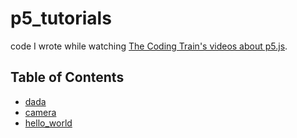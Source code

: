 # p5_tutorials

code I wrote while watching [The Coding Train's videos about p5.js](https://www.youtube.com/user/shiffman/playlists?sort=dd&view=50&shelf_id=14).

## Table of Contents

- [dada](dada)
- [camera](camera)
- [hello_world](hello_world)
